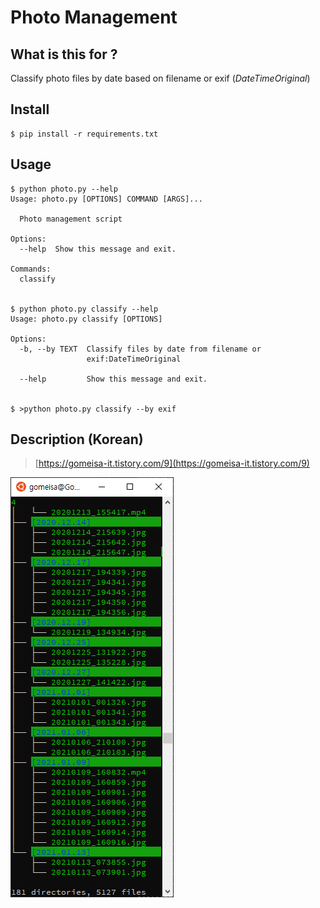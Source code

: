 # Photo Management

## What is this for ?
Classify photo files by date based on filename or exif (_DateTimeOriginal_)

## Install
```shell script
$ pip install -r requirements.txt
```

## Usage
```shell script
$ python photo.py --help
Usage: photo.py [OPTIONS] COMMAND [ARGS]...

  Photo management script

Options:
  --help  Show this message and exit.

Commands:
  classify


$ python photo.py classify --help
Usage: photo.py classify [OPTIONS]

Options:
  -b, --by TEXT  Classify files by date from filename or
                 exif:DateTimeOriginal

  --help         Show this message and exit.


$ >python photo.py classify --by exif
```

## Description (Korean)
> [https://gomeisa-it.tistory.com/9](https://gomeisa-it.tistory.com/9)

![directory tree](tree.png)